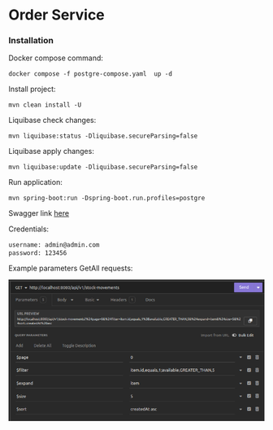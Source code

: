 # Order Service

### Installation

Docker compose command:

```shell
docker compose -f postgre-compose.yaml  up -d
```

Install project:

```shell
mvn clean install -U
```

Liquibase check changes:

```shell
mvn liquibase:status -Dliquibase.secureParsing=false
```

Liquibase apply changes:

```shell
mvn liquibase:update -Dliquibase.secureParsing=false
```

Run application:

```shell
mvn spring-boot:run -Dspring-boot.run.profiles=postgre
```

Swagger link [here](http://localhost:8080/swagger-ui/index.html)

Credentials:

```
username: admin@admin.com
password: 123456
```

Example parameters GetAll requests:

![cinema_classes.png](docs%2Fgetall-parameters-exemple.png)